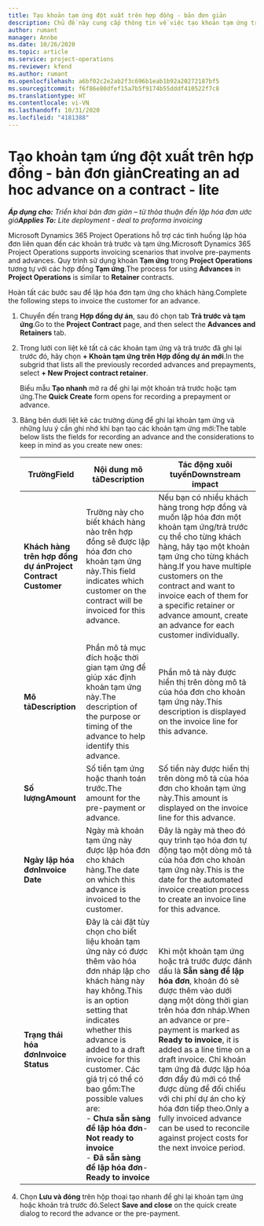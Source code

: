 ```yaml
---
title: Tạo khoản tạm ứng đột xuất trên hợp đồng - bản đơn giản
description: Chủ đề này cung cấp thông tin về việc tạo khoản tạm ứng trên hợp đồng khi cần.
author: rumant
manager: Annbe
ms.date: 10/26/2020
ms.topic: article
ms.service: project-operations
ms.reviewer: kfend
ms.author: rumant
ms.openlocfilehash: a6bf02c2e2ab2f3c696b1eab1b92a20272187bf5
ms.sourcegitcommit: f6f86e80dfef15a7b5f9174b55dddf410522f7c8
ms.translationtype: HT
ms.contentlocale: vi-VN
ms.lasthandoff: 10/31/2020
ms.locfileid: "4181388"
---
```

# <a name="creating-an-ad-hoc-advance-on-a-contract---lite"></a><span data-ttu-id="0a776-103">Tạo khoản tạm ứng đột xuất trên hợp đồng - bản đơn giản</span><span class="sxs-lookup"><span data-stu-id="0a776-103">Creating an ad hoc advance on a contract - lite</span></span>

<span data-ttu-id="0a776-104">_**Áp dụng cho:** Triển khai bản đơn giản – từ thỏa thuận đến lập hóa đơn ước giá_</span><span class="sxs-lookup"><span data-stu-id="0a776-104">_**Applies To:** Lite deployment - deal to proforma invoicing_</span></span>

<span data-ttu-id="0a776-105">Microsoft Dynamics 365 Project Operations hỗ trợ các tình huống lập hóa đơn liên quan đến các khoản trả trước và tạm ứng.</span><span class="sxs-lookup"><span data-stu-id="0a776-105">Microsoft Dynamics 365 Project Operations supports invoicing scenarios that involve pre-payments and advances.</span></span> <span data-ttu-id="0a776-106">Quy trình sử dụng khoản **Tạm ứng** trong **Project Operations** tương tự với các hợp đồng **Tạm ứng**.</span><span class="sxs-lookup"><span data-stu-id="0a776-106">The process for using **Advances** in **Project Operations** is similar to **Retainer** contracts.</span></span> 

<span data-ttu-id="0a776-107">Hoàn tất các bước sau để lập hóa đơn tạm ứng cho khách hàng.</span><span class="sxs-lookup"><span data-stu-id="0a776-107">Complete the following steps to invoice the customer for an advance.</span></span>

1. <span data-ttu-id="0a776-108">Chuyển đến trang **Hợp đồng dự án**, sau đó chọn tab **Trả trước và tạm ứng**.</span><span class="sxs-lookup"><span data-stu-id="0a776-108">Go to the **Project Contract** page, and then select the **Advances and Retainers** tab.</span></span>
2. <span data-ttu-id="0a776-109">Trong lưới con liệt kê tất cả các khoản tạm ứng và trả trước đã ghi lại trước đó, hãy chọn **+ Khoản tạm ứng trên Hợp đồng dự án mới**.</span><span class="sxs-lookup"><span data-stu-id="0a776-109">In the subgrid that lists all the previously recorded advances and prepayments, select **+ New Project contract retainer**.</span></span> 

    <span data-ttu-id="0a776-110">Biểu mẫu **Tạo nhanh** mở ra để ghi lại một khoản trả trước hoặc tạm ứng.</span><span class="sxs-lookup"><span data-stu-id="0a776-110">The **Quick Create** form opens for recording a prepayment or advance.</span></span>
    
3. <span data-ttu-id="0a776-111">Bảng bên dưới liệt kê các trường dùng để ghi lại khoản tạm ứng và những lưu ý cần ghi nhớ khi bạn tạo các khoản tạm ứng mới:</span><span class="sxs-lookup"><span data-stu-id="0a776-111">The table below lists the fields for recording an advance and the considerations to keep in mind as you create new ones:</span></span>

    | <span data-ttu-id="0a776-112">Trường</span><span class="sxs-lookup"><span data-stu-id="0a776-112">Field</span></span> | <span data-ttu-id="0a776-113">Nội dung mô tả</span><span class="sxs-lookup"><span data-stu-id="0a776-113">Description</span></span> | <span data-ttu-id="0a776-114">Tác động xuôi tuyến</span><span class="sxs-lookup"><span data-stu-id="0a776-114">Downstream impact</span></span> |
    | --- | --- | --- |
    | <span data-ttu-id="0a776-115">**Khách hàng trên hợp đồng dự án**</span><span class="sxs-lookup"><span data-stu-id="0a776-115">**Project Contract Customer**</span></span> | <span data-ttu-id="0a776-116">Trường này cho biết khách hàng nào trên hợp đồng sẽ được lập hóa đơn cho khoản tạm ứng này.</span><span class="sxs-lookup"><span data-stu-id="0a776-116">This field indicates which customer on the contract will be invoiced for this advance.</span></span> | <span data-ttu-id="0a776-117">Nếu bạn có nhiều khách hàng trong hợp đồng và muốn lập hóa đơn một khoản tạm ứng/trả trước cụ thể cho từng khách hàng, hãy tạo một khoản tạm ứng cho từng khách hàng.</span><span class="sxs-lookup"><span data-stu-id="0a776-117">If you have multiple customers on the contract and want to invoice each of them for a specific retainer or advance amount, create an advance for each customer individually.</span></span> |
    | <span data-ttu-id="0a776-118">**Mô tả**</span><span class="sxs-lookup"><span data-stu-id="0a776-118">**Description**</span></span> | <span data-ttu-id="0a776-119">Phần mô tả mục đích hoặc thời gian tạm ứng để giúp xác định khoản tạm ứng này.</span><span class="sxs-lookup"><span data-stu-id="0a776-119">The description of the purpose or timing of the advance to help identify this advance.</span></span> | <span data-ttu-id="0a776-120">Phần mô tả này được hiển thị trên dòng mô tả của hóa đơn cho khoản tạm ứng này.</span><span class="sxs-lookup"><span data-stu-id="0a776-120">This description is displayed on the invoice line for this advance.</span></span> |
    | <span data-ttu-id="0a776-121">**Số lượng**</span><span class="sxs-lookup"><span data-stu-id="0a776-121">**Amount**</span></span> | <span data-ttu-id="0a776-122">Số tiền tạm ứng hoặc thanh toán trước.</span><span class="sxs-lookup"><span data-stu-id="0a776-122">The amount for the pre-payment or advance.</span></span> | <span data-ttu-id="0a776-123">Số tiền này được hiển thị trên dòng mô tả của hóa đơn cho khoản tạm ứng này.</span><span class="sxs-lookup"><span data-stu-id="0a776-123">This amount is displayed on the invoice line for this advance.</span></span> |
    | <span data-ttu-id="0a776-124">**Ngày lập hóa đơn**</span><span class="sxs-lookup"><span data-stu-id="0a776-124">**Invoice Date**</span></span> | <span data-ttu-id="0a776-125">Ngày mà khoản tạm ứng này được lập hóa đơn cho khách hàng.</span><span class="sxs-lookup"><span data-stu-id="0a776-125">The date on which this advance is invoiced to the customer.</span></span> | <span data-ttu-id="0a776-126">Đây là ngày mà theo đó quy trình tạo hóa đơn tự động tạo một dòng mô tả của hóa đơn cho khoản tạm ứng này.</span><span class="sxs-lookup"><span data-stu-id="0a776-126">This is the date for the automated invoice creation process to create an invoice line for this advance.</span></span> |
    | <span data-ttu-id="0a776-127">**Trạng thái hóa đơn**</span><span class="sxs-lookup"><span data-stu-id="0a776-127">**Invoice Status**</span></span> | <span data-ttu-id="0a776-128">Đây là cài đặt tùy chọn cho biết liệu khoản tạm ứng này có được thêm vào hóa đơn nháp lập cho khách hàng này hay không.</span><span class="sxs-lookup"><span data-stu-id="0a776-128">This is an option setting that indicates whether this advance is added to a draft invoice for this customer.</span></span> <span data-ttu-id="0a776-129">Các giá trị có thể có bao gồm:</span><span class="sxs-lookup"><span data-stu-id="0a776-129">The possible values are:</span></span></br><span data-ttu-id="0a776-130">- **Chưa sẵn sàng để lập hóa đơn**</span><span class="sxs-lookup"><span data-stu-id="0a776-130">- **Not ready to invoice**</span></span></br><span data-ttu-id="0a776-131">- **Đã sẵn sàng để lập hóa đơn**</span><span class="sxs-lookup"><span data-stu-id="0a776-131">- **Ready to invoice**</span></span> | <span data-ttu-id="0a776-132">Khi một khoản tạm ứng hoặc trả trước được đánh dấu là **Sẵn sàng để lập hóa đơn**, khoản đó sẽ được thêm vào dưới dạng một dòng thời gian trên hóa đơn nháp.</span><span class="sxs-lookup"><span data-stu-id="0a776-132">When an advance or pre-payment is marked as **Ready to invoice**, it is added as a line time on a draft invoice.</span></span> <span data-ttu-id="0a776-133">Chỉ khoản tạm ứng đã được lập hóa đơn đầy đủ mới có thể được dùng để đối chiếu với chi phí dự án cho kỳ hóa đơn tiếp theo.</span><span class="sxs-lookup"><span data-stu-id="0a776-133">Only a fully invoiced advance can be used to reconcile against project costs for the next invoice period.</span></span> |

4. <span data-ttu-id="0a776-134">Chọn **Lưu và đóng** trên hộp thoại tạo nhanh để ghi lại khoản tạm ứng hoặc khoản trả trước đó.</span><span class="sxs-lookup"><span data-stu-id="0a776-134">Select **Save and close** on the quick create dialog to record the advance or the pre-payment.</span></span>
